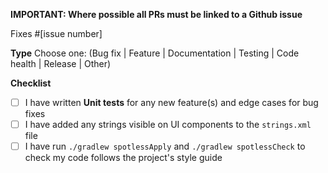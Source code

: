 **IMPORTANT: Where possible all PRs must be linked to a Github issue**

Fixes #[issue number]

**Type**
Choose one: (Bug fix | Feature | Documentation | Testing | Code health | Release | Other)

**Checklist**
- [ ] I have written **Unit tests** for any new feature(s) and edge cases for bug fixes
- [ ] I have added any strings visible on UI components to the `strings.xml` file
- [ ] I have run `./gradlew spotlessApply` and `./gradlew spotlessCheck` to check my code follows the project's style guide